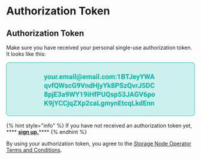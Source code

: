 # Authorization Token

## Authorization Token

Make sure you have received your personal single-use authorization token. It looks like this:

![The entire string, including your email is your auth token.](../.gitbook/assets/auth-token.png)

{% hint style="info" %}
If you have not received an authorization token yet, **** [**sign up.**](https://registration.storj.io)****
{% endhint %}

By using your authorization token, you agree to the [Storage Node Operator Terms and Conditions](https://storj.io/storj-operator-terms).
